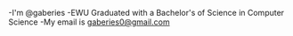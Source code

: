 -I'm @gaberies
-EWU Graduated with a Bachelor's of Science in Computer Science
-My email is gaberies0@gmail.com
<!---
gaberies/gaberies is a ✨ special ✨ repository because its `README.md` (this file) appears on your GitHub profile.
You can click the Preview link to take a look at your changes.
--->
